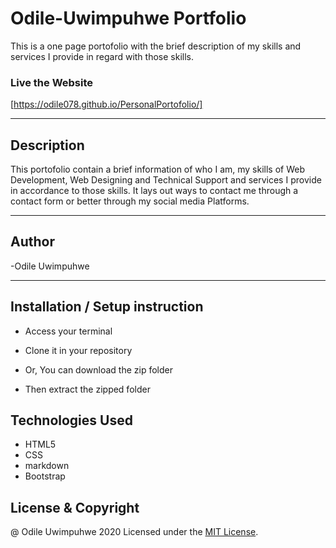 # Odile-Uwimpuhwe Portfolio
This is a one page portofolio with the brief description of my skills and services I provide in regard with those skills.
### Live the Website
[https://odile078.github.io/PersonalPortofolio/]
***
## Description
This portofolio contain a brief information of who I am, my skills of Web Development, Web Designing and Technical Support and services I provide in accordance to those skills. It lays out ways to contact me through a contact form or better through my social media Platforms. 
***
## Author
-Odile Uwimpuhwe
***
## Installation / Setup instruction
* Access your terminal

* Clone  it in  your repository

* Or, You can download the zip folder

* Then extract the zipped folder 

## Technologies Used

* HTML5
* CSS
* markdown
* Bootstrap

## License & Copyright
@ Odile Uwimpuhwe 2020
Licensed under the [MIT License](LICENSE).